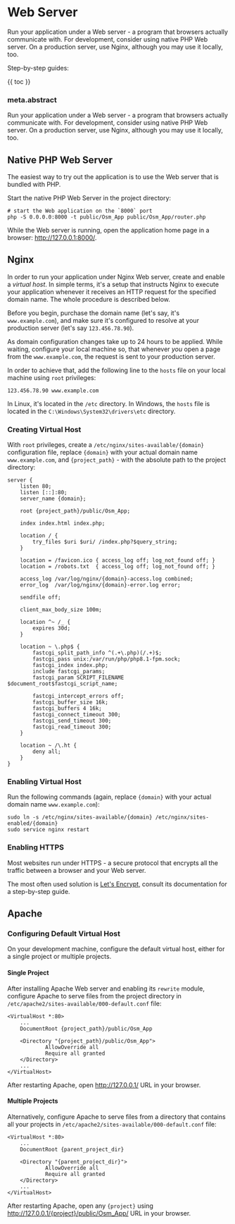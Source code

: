 # Web Server

Run your application under a Web server - a program that browsers actually communicate with. For development, consider using native PHP Web server. On a production server, use Nginx, although you may use it locally, too. 

Step-by-step guides:

{{ toc }}

### meta.abstract

Run your application under a Web server - a program that browsers actually communicate with. For development, consider using native PHP Web server. On a production server, use Nginx, although you may use it locally, too.

## Native PHP Web Server

The easiest way to try out the application is to use the Web server that is bundled with PHP.

Start the native PHP Web Server in the project directory:
    
    # start the Web application on the `8000` port
    php -S 0.0.0.0:8000 -t public/Osm_App public/Osm_App/router.php
    
While the Web server is running, open the application home page in a browser: <http://127.0.0.1:8000/>.

## Nginx

In order to run your application under Nginx Web server, create and enable a *virtual host*. In simple terms, it's a setup that instructs Nginx to execute your application whenever it receives an HTTP request for the specified domain name. The whole procedure is described below.

Before you begin, purchase the domain name (let's say, it's `www.example.com`), and make sure it's configured to resolve at your production server (let's say `123.456.78.90`). 

As domain configuration changes take up to 24 hours to be applied. While waiting, configure your local machine so, that whenever *you* open a page from the `www.example.com`, the request is sent to your production server. 

In order to achieve that, add the following line to the `hosts` file on your local machine using `root` privileges:

    123.456.78.90 www.example.com
    
In Linux, it's located in the `/etc` directory. In Windows, the `hosts` file is located in the `C:\Windows\System32\drivers\etc` directory.  

### Creating Virtual Host

With `root` privileges, create a `/etc/nginx/sites-available/{domain}` configuration file, replace `{domain}` with your actual domain name `www.example.com`, and `{project_path}` - with the absolute path to the project directory:

    server {
        listen 80;
        listen [::]:80;
        server_name {domain};
        
        root {project_path}/public/Osm_App;
        
        index index.html index.php;
        
        location / {
            try_files $uri $uri/ /index.php?$query_string;
        }
        
        location = /favicon.ico { access_log off; log_not_found off; }
        location = /robots.txt  { access_log off; log_not_found off; }
        
        access_log /var/log/nginx/{domain}-access.log combined;
        error_log  /var/log/nginx/{domain}-error.log error;
        
        sendfile off;
        
        client_max_body_size 100m;
        
        location ^~ /_ {
            expires 30d;
        }
        
        location ~ \.php$ {
            fastcgi_split_path_info ^(.+\.php)(/.+)$;
            fastcgi_pass unix:/var/run/php/php8.1-fpm.sock;
            fastcgi_index index.php;
            include fastcgi_params;
            fastcgi_param SCRIPT_FILENAME $document_root$fastcgi_script_name;
        
            fastcgi_intercept_errors off;
            fastcgi_buffer_size 16k;
            fastcgi_buffers 4 16k;
            fastcgi_connect_timeout 300;
            fastcgi_send_timeout 300;
            fastcgi_read_timeout 300;
        }
        
        location ~ /\.ht {
            deny all;
        }
    }

### Enabling Virtual Host

Run the following commands (again, replace `{domain}` with your actual domain name `www.example.com`):

    sudo ln -s /etc/nginx/sites-available/{domain} /etc/nginx/sites-enabled/{domain}
    sudo service nginx restart
    
### Enabling HTTPS

Most websites run under HTTPS - a secure protocol that encrypts all the traffic between a browser and your Web server. 

The most often used solution is [Let's Encrypt](https://letsencrypt.org/), consult its documentation for a step-by-step guide.

## Apache

### Configuring Default Virtual Host

On your development machine, configure the default virtual host, either for a single project or multiple projects.

#### Single Project

After installing Apache Web server and enabling its `rewrite` module, configure Apache to serve files from the project directory in `/etc/apache2/sites-available/000-default.conf` file:

    <VirtualHost *:80>
        ...
        DocumentRoot {project_path}/public/Osm_App

        <Directory "{project_path}/public/Osm_App">
                AllowOverride all
                Require all granted
        </Directory>
        ...
    </VirtualHost>

After restarting Apache, open <http://127.0.0.1/> URL in your browser.  

#### Multiple Projects

Alternatively, configure Apache to serve files from a directory that contains all your projects in `/etc/apache2/sites-available/000-default.conf` file:  

    <VirtualHost *:80>
        ...
        DocumentRoot {parent_project_dir}

        <Directory "{parent_project_dir}">
                AllowOverride all
                Require all granted
        </Directory>
        ...
    </VirtualHost>

After restarting Apache, open any `{project}` using <http://127.0.0.1/{project}/public/Osm_App/> URL in your browser.